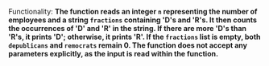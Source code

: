 Functionality: **The function reads an integer `n` representing the number of employees and a string `fractions` containing 'D's and 'R's. It then counts the occurrences of 'D' and 'R' in the string. If there are more 'D's than 'R's, it prints 'D'; otherwise, it prints 'R'. If the `fractions` list is empty, both `depublicans` and `remocrats` remain 0. The function does not accept any parameters explicitly, as the input is read within the function.**